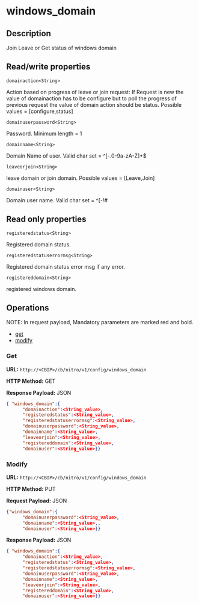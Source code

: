 # windows_domain

## Description

Join Leave or Get status of windows domain

## Read/write properties

`domainaction<String>`

Action based on progress of leave or join request: If Request is new the value of domainaction has to be configure but to poll the progress of previous request the value of domain action should be status.
Possible values = [configure,status]

`domainuserpassword<String>`

Password.
Minimum length = 1

`domainname<String>`

Domain Name of user.
Valid char set = ^[-.0-9a-zA-Z]+$

`leaveorjoin<String>`

leave domain or join domain.
Possible values = [Leave,Join]

`domainuser<String>`

Domain user name.
Valid char set = ^[-!#$%().^_~0-9a-zA-Z]+$

## Read only properties

`registeredstatus<String>`

Registered domain status.

`registeredstatuserrormsg<String>`

Registered domain status error msg if any error.

`registereddomain<String>`

registered windows domain.

## Operations

NOTE: In request payload, Mandatory parameters are marked red and bold.

* [get](#get)
* [modify](#modify)

### <a name="get">Get</a>

**URL:** `http://<CBIP>/cb/nitro/v1/config/windows_domain`

**HTTP Method:** GET

**Response Payload:** JSON

```json
{ "windows_domain":{
      "domainaction":<String_value>,
      "registeredstatus":<String_value>,
      "registeredstatuserrormsg":<String_value>,
      "domainuserpassword":<String_value>,
      "domainname":<String_value>,
      "leaveorjoin":<String_value>,
      "registereddomain":<String_value>,
      "domainuser":<String_value>}}
```

### <a name="modify">Modify</a>

**URL:** `http://<CBIP>/cb/nitro/v1/config/windows_domain`

**HTTP Method:** PUT

**Request Payload:** JSON

```json
{"windows_domain":{
      "domainuserpassword":<String_value>,
      "domainname":<String_value>,,
      "domainuser":<String_value>}}
```

**Response Payload:** JSON

```json
{ "windows_domain":{
      "domainaction":<String_value>,
      "registeredstatus":<String_value>,
      "registeredstatuserrormsg":<String_value>,
      "domainuserpassword":<String_value>,
      "domainname":<String_value>,
      "leaveorjoin":<String_value>,
      "registereddomain":<String_value>,
      "domainuser":<String_value>}}
```